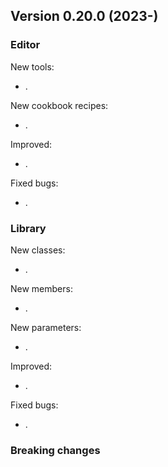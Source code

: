 ## Version 0.20.0 (2023-)

### Editor
New tools:
- .

New cookbook recipes:
- .

Improved:
- .

Fixed bugs:
- .

### Library
New classes:
- .

New members:
- .

New parameters:
- .

Improved:
- .

Fixed bugs:
- .

### Breaking changes
